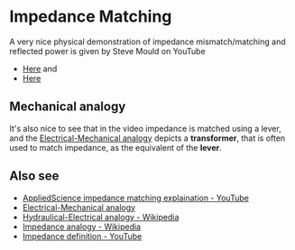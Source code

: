 # Impedance Matching

A very nice physical demonstration of impedance mismatch/matching and reflected power is given by Steve Mould on YouTube

- [Here](https://youtu.be/geSDcollRos) and
- [Here](https://youtu.be/AzZ7DjS4ti4)

## Mechanical analogy

It's also nice to see that in the video impedance is matched using a lever, and the [Electrical-Mechanical analogy](https://en.wikipedia.org/wiki/Mechanical%E2%80%93electrical_analogies) depicts a **transformer**, that is often used to match impedance, as the equivalent of the **lever**.

## Also see

- [AppliedScience impedance matching explaination - YouTube](https://youtu.be/vcSc16tnVqk)
- [Electrical-Mechanical analogy](https://lpsa.swarthmore.edu/Analogs/ElectricalMechanicalAnalogs.html)
- [Hydraulical-Electrical analogy - Wikipedia](https://en.wikipedia.org/wiki/Hydraulic_analogy)
- [Impedance analogy - Wikipedia](https://en.wikipedia.org/wiki/Impedance_analogy)
- [Impedance definition - YouTube](https://youtu.be/mKAI1NrX_JA)
